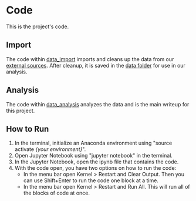 # Code
This is the project's code.

## Import
The code within [data_import](data_import.ipynb) imports and cleans up the data from our [external sources](../data/external).
After cleanup, it is saved in the [data folder](../data) for use in our analysis.

## Analysis
The code within [data_analysis](data_analysis.ipynb) analyzes the data and is the main writeup for this project.

## How to Run
<ol>
  <li>In the terminal, initialize an Anaconda environment using "source activate <i>{your environment}</i>".</li>
  <li>Open Jupyter Notebook using "jupyter notebook" in the terminal.</li>
  <li>In the Jupyter Notebook, open the ipynb file that contains the code.</li>
  <li>
    With the code open, you have two options on how to run the code:
    <ul>
      <li>
        In the menu bar open Kernel > Restart and Clear Output.  Then you can use Shift+Enter to run the code one block at a time.
      </li>
      <li>In the menu bar open Kernel > Restart and Run All.  This will run all of the blocks of code at once.</li>
    </ul>
  </li>
</ol>
